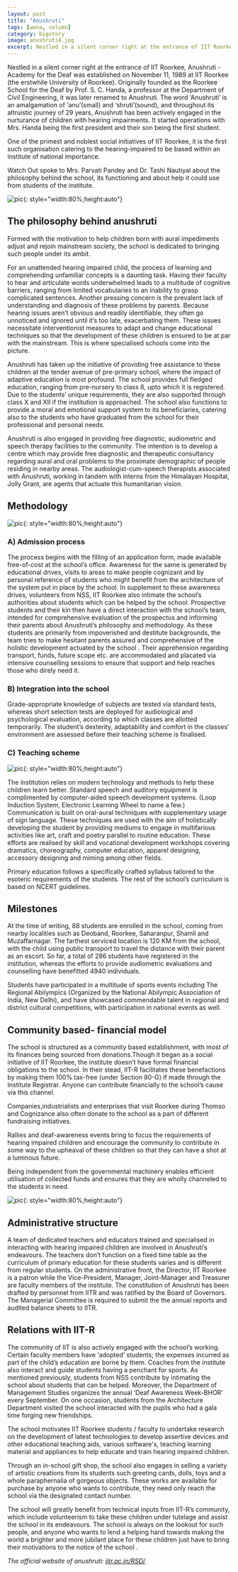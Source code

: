 ```yaml
---
layout: post
title: "Anushruti"
tags: [wona, column]
category: bigstory
image: anushruti4.jpg
excerpt: Nestled in a silent corner right at the entrance of IIT Roorkee, Anushruti - Academy for the Deaf was established on November 11, 1989 at IIT Roorkee (the erstwhile University of Roorkee).
---
```


Nestled in a silent corner right at the entrance of IIT Roorkee, Anushruti - Academy for the Deaf was established on November 11, 1989 at IIT Roorkee (the erstwhile University of Roorkee). Originally founded as the Roorkee School for the Deaf by Prof. S. C. Handa, a professor at the Department of Civil Engineering, it was later renamed to Anushruti.  The word ‘Anushruti’ is an amalgamation of ‘anu’(small) and ‘shruti’(sound), and throughout its altruistic journey of 29 years, Anushruti has been actively engaged in the nurturance of children with hearing impairments. It started operations with Mrs. Handa being the first president and their son being the first student.
 
One of the primest and noblest social initiatives of IIT Roorkee, it is the first such organisation catering to the hearing-impaired to be based within an institute of national importance.

Watch Out spoke to Mrs. Parvati Pandey and Dr. Tashi Nautiyal about the philosophy behind the school, its functioning and about help it could use from students of the institute.

![pic](/images/posts/anushruti1.jpg){: style="width:80%;height:auto"}

## The philosophy behind anushruti

Formed with the motivation to help children born with aural impediments adjust and rejoin mainstream society, the school is dedicated to bringing such people under its ambit.

For an unattended hearing impaired child, the process of learning and comprehending unfamiliar concepts is a daunting task. Having their faculty to hear and articulate words underwhelmed leads to a multitude of cognitive barriers, ranging from limited vocabularies to an inability to grasp complicated sentences. Another pressing concern is the prevalent lack of understanding and diagnosis of these problems by parents. Because hearing issues aren’t obvious and readily identifiable, they often go unnoticed and ignored until it’s too late, exacerbating them. These issues necessitate interventionist measures to adapt and change educational techniques so that the development of these children is ensured to be at par with the mainstream. This is where specialised schools come into the picture.

Anushruti has taken up the initiative of providing free assistance to these children at the tender avenue of pre-primary school, where the impact of adaptive education is most profound. The school provides full fledged education, ranging from pre-nursery to class 8, upto which it is registered. Due to the students’ unique requirements, they are also supported through class X and XII if the institution is approached. The school also functions to provide a moral and emotional support system to its beneficiaries, catering also to the students who have graduated from the school for their professional and personal needs.

Anushruti is also engaged in providing free diagnostic, audiometric and speech therapy facilities to the community. The intention is to develop a centre which may provide free diagnostic and therapeutic consultancy regarding aural and oral problems to the proximate demographic of people residing in nearby areas. The audiologist-cum-speech therapists associated with Anushruti, working in tandem with interns from the Himalayan Hospital, Jolly Grant, are agents that actuate this humanitarian vision.

## Methodology

![pic](/images/posts/anushruti5.jpg){: style="width:80%;height:auto"}

### A) Admission process

The process begins with the filling of an application form, made available free-of-cost at the school’s office. Awareness for the same is generated by educational drives, visits to areas to make people cognizant and by personal reference of students who might benefit from the architecture of the system put in place by the school. In supplement to these awareness drives, volunteers from NSS, IIT Roorkee also intimate the school’s authorities about students which can be helped by the school. Prospective students and their kin then have a direct interaction with the school’s team, intended for comprehensive evaluation of the prospectus and informing their parents about Anushruti’s philosophy and methodology. As these students are primarily from impoverished and destitute backgrounds, the team tries to make hesitant parents assured and comprehensive of the holistic development actuated by the school . Their apprehension regarding transport, funds, future scope etc. are accommodated and placated via intensive counselling sessions to ensure that support and help reaches those who direly need it.

### B) Integration into the school 

Grade-appropriate knowledge of subjects are tested via standard tests, whereas short selection tests are deployed for audiological and psychological evaluation, according to which classes are allotted temporarily. The student’s dexterity, adaptability and comfort in the classes’ environment are assessed before their teaching scheme is finalised.

### C) Teaching scheme

![pic](/images/posts/anushruti2.jpg){: style="width:80%;height:auto"}

The institution relies on modern technology and methods to help these children learn better. Standard speech and auditory equipment is complimented by computer-aided speech development systems. (Loop Induction System, Electronic Learning Wheel to name a few.) Communication is built on oral-aural techniques with supplementary usage of sign language. These techniques are used with the aim of holistically developing the student by providing mediums to engage in multifarious activities like art, craft and poetry parallel to routine education. These efforts are realised by skill and vocational development workshops covering dramatics, choreography, computer education, apparel designing, accessory designing and miming among other fields. 

Primary education follows a specifically crafted syllabus tailored to the esoteric requirements of the students. The rest of the school’s curriculum is based on NCERT guidelines.

## Milestones

At the time of writing, 88 students are enrolled in the school, coming from nearby localities such as Deoband, Roorkee, Saharanpur, Shamli and Muzaffarnagar. The farthest serviced location is 120 KM from the school, with the child using public transport to travel the distance with their parent as an escort. So far, a total of 286 students have registered in the institution, whereas the efforts to provide audiometric evaluations and counselling have benefitted 4940 individuals.

Students have participated in a multitude of sports events including The Regional Abilympics (Organized by the  National Abilympic Association of India, New Delhi), and have showcased commendable talent in regional and district cultural competitions, with participation in national events as well.

## Community based- financial model

The school is structured as a community based establishment, with most of its finances being sourced from donations.Though it began as a social initiative of IIT Roorkee, the institute doesn’t have formal financial obligations to the school. In their stead, IIT-R facilitates these benefactions by making them 100% tax-free (under Section 80-G) if made through the Institute Registrar. Anyone can contribute financially to the school’s cause via this channel.

Companies,industrialists and enterprises that visit Roorkee during Thomso and Cognizance also often donate to the school as a part of different fundraising initiatives. 

Rallies and deaf-awareness events bring to focus the requirements of hearing impaired children and encourage the community to contribute in some way to the upheaval of these children so that they can have a shot at a luminous future.

Being independent from the governmental machinery enables efficient utilisation of collected funds and ensures that they are wholly channeled to the students in need.

![pic](/images/posts/anushruti3.jpg){: style="width:80%;height:auto"}

## Administrative structure
A team of dedicated teachers and educators trained and specialised in interacting with hearing impaired children are involved in Anushruti’s endeavours. The teachers don’t function on a fixed time table as the curriculum of primary education for these students varies and is different from regular students. 
On the administrative front, the Director, IIT Roorkee is a patron while the Vice-President, Manager, Joint-Manager and Treasurer are faculty members of the institute. The constitution of Anushruti has been drafted by personnel from IITR and was ratified by the Board of Governors. The Managerial Committee is required to submit the the annual reports and audited balance sheets to IITR.

## Relations with IIT-R
The community of IIT is also actively engaged with the school’s working. Certain faculty members have ‘adopted’ students; the expenses incurred as part of the child’s education are borne by them. Coaches from the institute also interact and guide students having a penchant for sports. As mentioned previously, students from NSS contribute by intimating the school about students that can be helped. Moreover, the Department of Management Studies organizes the annual  ‘Deaf Awareness Week-BHOR’ every September. On one occasion, students from the Architecture Department visited the school interacted with the pupils who had a gala time forging new friendships.

The school motivates IIT Roorkee students / faculty to undertake research on the development of latest technologies to develop assertive devices and other educational teaching aids, various software's, teaching learning material and appliances to help educate and train hearing impaired children.

Through an in-school gift shop, the school also engages in selling a variety of artistic creations from its students such  greeting cards, dolls, toys and a whole paraphernalia of gorgeous objects. These works are available for purchase by anyone who wants to contribute, they need only reach the school via the designated contact number.

The school will greatly benefit from technical inputs from IIT-R’s community, which include volunteerism to take these children under tutelage and assist the school in its endeavours. The school is always on the lookout for such people, and anyone who wants to lend a helping hand towards making the world a brighter and more jubilant place for these children just have to bring their motivations to the notice of the school .

_The official website of anushruti: <span style="color:#0645AD">[iitr.ac.in/RSD/]( https://www.iitr.ac.in/RSD/)</span>._